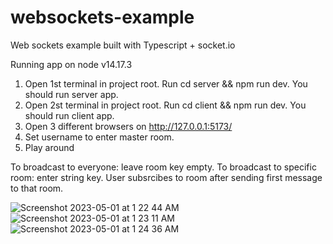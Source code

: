 # websockets-example
Web sockets example built with Typescript + socket.io

Running app on node v14.17.3

1. Open 1st terminal in project root. Run cd server && npm run dev. You should run server app.
2. Open 2st terminal in project root. Run cd client && npm run dev. You should run client app.
3. Open 3 different browsers on http://127.0.0.1:5173/
4. Set username to enter master room.
5. Play around

To broadcast to everyone: leave room key empty.
To broadcast to specific room: enter string key.
User subsrcibes to room after sending first message to that room.

![Screenshot 2023-05-01 at 1 22 44 AM](https://user-images.githubusercontent.com/11783207/235380947-72a6e109-eee7-42e0-b714-f4438b6940be.png)
![Screenshot 2023-05-01 at 1 23 11 AM](https://user-images.githubusercontent.com/11783207/235380948-994c43f9-a5d2-49c0-901a-bead8c115256.png)
![Screenshot 2023-05-01 at 1 24 36 AM](https://user-images.githubusercontent.com/11783207/235380950-4991ac79-2a68-495f-bf7e-7c790e1fb977.png)
